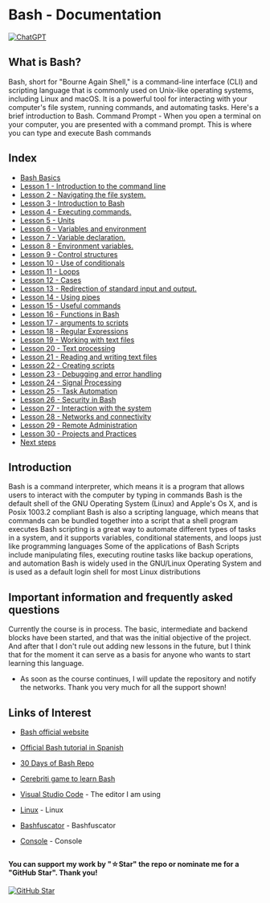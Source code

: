 # Bash - Documentation

[![ChatGPT](https://img.shields.io/badge/ChatGPT-GPT--4-7CF178?style=for-the-badge&logo=openai&logoColor=white&labelColor=101010)](https://platform.openai.com)

## What is Bash?

Bash, short for "Bourne Again Shell," is a command-line interface (CLI) and scripting language that is commonly used on Unix-like operating systems, including Linux and macOS. It is a powerful tool for interacting with your computer's file system, running commands, and automating tasks. Here's a brief introduction to Bash. Command Prompt - When you open a terminal on your computer, you are presented with a command prompt. This is where you can type and execute Bash commands

## Index

* [Bash Basics]()
* [Lesson 1 - Introduction to the command line]()
* [Lesson 2 - Navigating the file system.]()
* [Lesson 3 - Introduction to Bash]()
* [Lesson 4 - Executing commands.]()
* [Lesson 5 - Units]()
* [Lesson 6 - Variables and environment]()
* [Lesson 7 - Variable declaration.]()
* [Lesson 8 - Environment variables.]()
* [Lesson 9 - Control structures]()
* [Lesson 10 - Use of conditionals]()
* [Lesson 11 - Loops]()
* [Lesson 12 - Cases]()
* [Lesson 13 - Redirection of standard input and output.]()
* [Lesson 14 - Using pipes]()
* [Lesson 15 - Useful commands]()
* [Lesson 16 - Functions in Bash]()
* [Lesson 17 - arguments to scripts]()
* [Lesson 18 - Regular Expressions]()
* [Lesson 19 - Working with text files]()
* [Lesson 20 - Text processing]()
* [Lesson 21 - Reading and writing text files]()
* [Lesson 22 - Creating scripts]()
* [Lesson 23 - Debugging and error handling]()
* [Lesson 24 - Signal Processing]()
* [Lesson 25 - Task Automation]()
* [Lesson 26 - Security in Bash]()
* [Lesson 27 - Interaction with the system]()
* [Lesson 28 - Networks and connectivity]()
* [Lesson 29 - Remote Administration]()
* [Lesson 30 - Projects and Practices]()
* [Next steps]()

## Introduction

Bash is a command interpreter, which means it is a program that allows users to interact with the computer by typing in commands Bash is the default shell of the GNU Operating System (Linux) and Apple's Os X, and is Posix 1003.2 compliant Bash is also a scripting language, which means that commands can be bundled together into a script that a shell program executes Bash scripting is a great way to automate different types of tasks in a system, and it supports variables, conditional statements, and loops just like programming languages Some of the applications of Bash Scripts include manipulating files, executing routine tasks like backup operations, and automation Bash is widely used in the GNU/Linux Operating System and is used as a default login shell for most Linux distributions

## Important information and frequently asked questions

Currently the course is in process. The basic, intermediate and backend blocks have been started, and that was the initial objective of the project. And after that I don't rule out adding new lessons in the future, but I think that for the moment it can serve as a basis for anyone who wants to start learning this language.

* As soon as the course continues, I will update the repository and notify the networks.
Thank you very much for all the support shown!

## Links of Interest

* [Bash official website](https://www.gnu.org/savannah-checkouts/gnu/bash/manual/bash.html)

* [Official Bash tutorial in Spanish](https://www.gnu.org/software/bash/manual/bash.html)

* [30 Days of Bash Repo](https://github.com/Bash-it/bash-it)

* [Cerebriti game to learn Bash](https://www.cerebriti.com/juegos-de-tecnologia/bash-scripting-(links))

* [Visual Studio Code](https://code.visualstudio.com/) - The editor I am using

* [Linux](https://www.linux.org/) - Linux

* [Bashfuscator](https://www.hackplayers.com/2023/07/bashfuscator-un-framework-modular-.html) - Bashfuscator

* [Console](https://help.ubuntu.com/kubuntu/desktopguide/es/terminals.html) - Console

##

#### You can support my work by "☆Star" the repo or nominate me for a "GitHub Star". Thank you!

[![GitHub Star](https://img.shields.io/badge/GitHub-Nominar_a_star-yellow?style=for-the-badge&logo=github&logoColor=white&labelColor=101010)](https://stars.github.com/nominate/)

